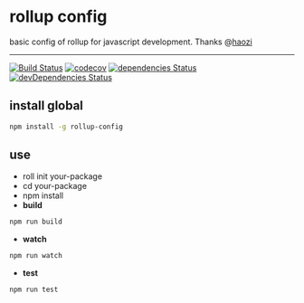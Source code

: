 # rollup config

basic config of rollup for javascript development. Thanks @[haozi](https://github.com/haozime)

---
[![Build Status](https://travis-ci.org/Jerret321/rollup-config.svg?branch=master)](https://travis-ci.org/Jerret321/rollup-config/branches)
[![codecov](https://codecov.io/gh/Jerret321/rollup-config/branch/master/graph/badge.svg)](https://codecov.io/gh/Jerret321/rollup-config)
[![dependencies Status](https://david-dm.org/Jerret321/rollup-config/status.svg)](https://david-dm.org/Jerret321/rollup-config)
[![devDependencies Status](https://david-dm.org/Jerret321/rollup-config/dev-status.svg)](https://david-dm.org/Jerret321/rollup-config?type=dev)

##  install global

```bash
npm install -g rollup-config
```

## use
- roll init your-package
- cd your-package
- npm install 
- **build**

```bash
npm run build
```
- **watch**

```bash
npm run watch
```

- **test**
```bash
npm run test
```
